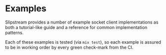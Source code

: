 # Examples

Slipstream provides a number of example socket client implementations as both a
tutorial-like guide and a reference for common implementation patterns.

Each of these examples is tested (via `mix test`), so each example is assured to
be in working order by every green check-mark from the CI.

<!--

## Format

Each example is contained in a directory in `./examples` (the current
directory). Each example contains a `README.md` with:

- a description of the example and what it tries to solve
- a step-by-step listing of commits that created the example

In order to use the examples as a tutorial, try reading through each commit
and reproducing the client in an example project.

## Directory


-->

